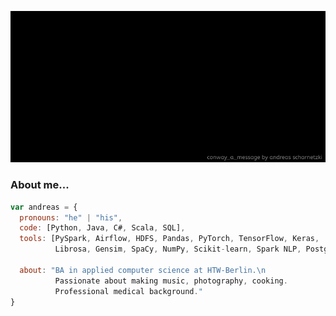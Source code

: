 ![conway a message](intro.gif)

### About me...

```javascript
var andreas = {
  pronouns: "he" | "his",
  code: [Python, Java, C#, Scala, SQL],
  tools: [PySpark, Airflow, HDFS, Pandas, PyTorch, TensorFlow, Keras, 
          Librosa, Gensim, SpaCy, NumPy, Scikit-learn, Spark NLP, Postgres, Ansible ...],

  about: "BA in applied computer science at HTW-Berlin.\n
          Passionate about making music, photography, cooking.
          Professional medical background."
}
```
<!--gif src: https://giphy.com/catturaproduction-->
<!--<p><img src="https://media0.giphy.com/media/67SVlMfSytb5VfvD90/giphy.gif?cid=790b76114f88c47a934405f726b4c22e244398cee21575af&rid=giphy.gif" width="60"></p>-->

